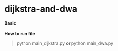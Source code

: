# dijkstra-and-dwa
#### Basic
**__How to run file__**
> python main_dijkstra.py
__or__
> python main_dwa.py
